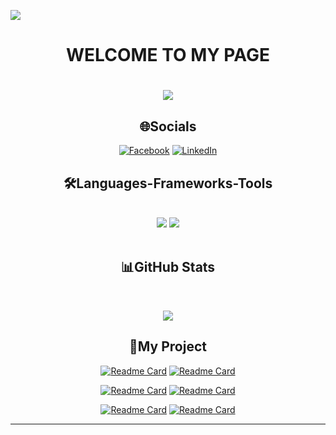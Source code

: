  [![](https://visitcount.itsvg.in/api?id=Danh1910&icon=0&color=0)](https://visitcount.itsvg.in)
<div align="center">
    
# WELCOME TO MY PAGE 

<h1 align="center">
    <img src="https://readme-typing-svg.herokuapp.com/?font=Righteous&size=35&center=true&vCenter=true&width=500&height=70&duration=4000&lines=I'm+Danh+;+I'm+Mobile+and+Web+Developer!;" />
</h1>

## 🌐Socials
[![Facebook](https://img.shields.io/badge/Facebook-%231877F2.svg?logo=Facebook&logoColor=white)](https://facebook.com/https://www.facebook.com/profile.php?id=100009293056146) [![LinkedIn](https://img.shields.io/badge/LinkedIn-%230077B5.svg?logo=linkedin&logoColor=white)](https://linkedin.com/in/https://www.linkedin.com/in/danh-tr%E1%BA%A7n-a12784333/) 

<h2 align="center"> 🛠️Languages-Frameworks-Tools </h2>
<br/>
<div align="center">
    <img src="https://skillicons.dev/icons?i=java,kotlin,flutter,dart,cs,cpp,php,py,discord,androidstudio,idea,eclipse,apple,github,html" />
    <img src="https://skillicons.dev/icons?i=bootstrap,googlecloud,spring,firebase,mysql,sqlite,figma,css,gitlab,gradle,maven,notion,stackoverflow" />

</div>

</div>


<br/>

<div align="center">
    
## 📊GitHub Stats

<br/>
    
![](https://github-readme-stats.vercel.app/api/top-langs/?username=Danh1910&theme=radical&hide_border=false&include_all_commits=false&count_private=false&layout=compact)
</div>



 
<div align="center">

 ## 📝My Project

[![Readme Card](https://github-readme-stats.vercel.app/api/pin/?username=Danh1910&repo=FoodOrder-App)](https://github.com/Danh1910/FoodOrder-App) [![Readme Card](https://github-readme-stats.vercel.app/api/pin/?username=Danh1910&repo=laptop-store-personal-project)](https://github.com/Danh1910/laptop-store-personal-project)

[![Readme Card](https://github-readme-stats.vercel.app/api/pin/?username=Danh1910&repo=QLThanhVienPro3)](https://github.com/Danh1910/QLThanhVienPro3) [![Readme Card](https://github-readme-stats.vercel.app/api/pin/?username=duyKhanh026&repo=HealthHub_J2EE)](https://github.com/duyKhanh026/HealthHub_J2EE)

[![Readme Card](https://github-readme-stats.vercel.app/api/pin/?username=trungkien2543&repo=CSharp_LaptopStore)](https://github.com/trungkien2543/CSharp_LaptopStore) [![Readme Card](https://github-readme-stats.vercel.app/api/pin/?username=Danh1910&repo=KhoBanGhe)](https://github.com/Danh1910/KhoBanGhe) 


</div>

---
